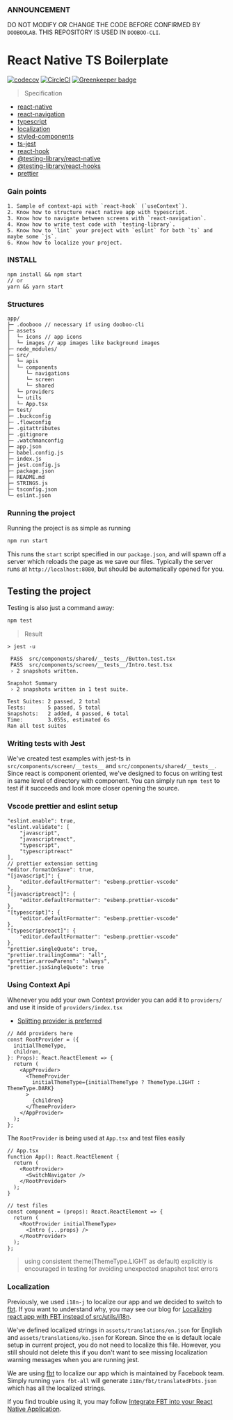 ### ANNOUNCEMENT

DO NOT MODIFY OR CHANGE THE CODE BEFORE CONFIRMED BY `DOOBOOLAB`. THIS REPOSITORY IS USED IN `DOOBOO-CLI`.

# React Native TS Boilerplate

[![codecov](https://codecov.io/gh/dooboolab/dooboo-native-ts/branch/master/graph/badge.svg)](https://codecov.io/gh/dooboolab/dooboo-native-ts)
[![CircleCI](https://circleci.com/gh/dooboolab/dooboo-native-ts.svg?style=svg)](https://circleci.com/gh/dooboolab/dooboo-native-ts) [![Greenkeeper badge](https://badges.greenkeeper.io/dooboolab/dooboo-native-ts.svg)](https://greenkeeper.io/)

> Specification

- [react-native](https://github.com/facebook/react-native)
- [react-navigation](https://github.com/react-navigation/react-navigation)
- [typescript](https://github.com/Microsoft/TypeScript)
- [localization](https://github.com/react-native-community/react-native-localize)
- [styled-components](https://github.com/styled-components/styled-components)
- [ts-jest](https://github.com/kulshekhar/ts-jest)
- [react-hook](https://reactjs.org/docs/hooks-intro.html)
- [@testing-library/react-native](https://github.com/testing-library/native-testing-library)
- [@testing-library/react-hooks](https://github.com/testing-library/react-hooks-testing-library)
- [prettier](https://prettier.io)

### Gain points

```
1. Sample of context-api with `react-hook` (`useContext`).
2. Know how to structure react native app with typescript.
3. Know how to navigate between screens with `react-navigation`.
4. Know how to write test code with `testing-library`.
5. Know how to `lint` your project with `eslint` for both `ts` and maybe some `js`.
6. Know how to localize your project.
```

### INSTALL

```
npm install && npm start
// or
yarn && yarn start
```

### Structures

```text
app/
├─ .doobooo // necessary if using dooboo-cli
├─ assets
│  └─ icons // app icons
│  └─ images // app images like background images
├─ node_modules/
├─ src/
│  └─ apis
│  └─ components
│     └─ navigations
│     └─ screen
│     └─ shared
│  └─ providers
│  └─ utils
│  └─ App.tsx
├─ test/
├─ .buckconfig
├─ .flowconfig
├─ .gitattributes
├─ .gitignore
├─ .watchmanconfig
├─ app.json
├─ babel.config.js
├─ index.js
├─ jest.config.js
├─ package.json
├─ README.md
├─ STRINGS.js
├─ tsconfig.json
└─ eslint.json
```

### Running the project

Running the project is as simple as running

```sh
npm run start
```

This runs the `start` script specified in our `package.json`, and will spawn off a server which reloads the page as we save our files.
Typically the server runs at `http://localhost:8080`, but should be automatically opened for you.

## Testing the project

Testing is also just a command away:

```sh
npm test
```

> Result

```
> jest -u

 PASS  src/components/shared/__tests__/Button.test.tsx
 PASS  src/components/screen/__tests__/Intro.test.tsx
 › 2 snapshots written.

Snapshot Summary
 › 2 snapshots written in 1 test suite.

Test Suites: 2 passed, 2 total
Tests:       5 passed, 5 total
Snapshots:   2 added, 4 passed, 6 total
Time:        3.055s, estimated 6s
Ran all test suites
```

### Writing tests with Jest

We've created test examples with jest-ts in `src/components/screen/__tests__` and `src/components/shared/__tests__`. Since react is component oriented, we've designed to focus on writing test in same level of directory with component. You can simply run `npm test` to test if it succeeds and look more closer opening the source.

### Vscode prettier and eslint setup

```
"eslint.enable": true,
"eslint.validate": [
    "javascript",
    "javascriptreact",
    "typescript",
    "typescriptreact"
],
// prettier extension setting
"editor.formatOnSave": true,
"[javascript]": {
    "editor.defaultFormatter": "esbenp.prettier-vscode"
},
"[javascriptreact]": {
    "editor.defaultFormatter": "esbenp.prettier-vscode"
},
"[typescript]": {
    "editor.defaultFormatter": "esbenp.prettier-vscode"
},
"[typescriptreact]": {
    "editor.defaultFormatter": "esbenp.prettier-vscode"
},
"prettier.singleQuote": true,
"prettier.trailingComma": "all",
"prettier.arrowParens": "always",
"prettier.jsxSingleQuote": true
```

### Using Context Api

Whenever you add your own Context provider you can add it to `providers/` and use it inside of `providers/index.tsx`

- [Splitting provider is preferred](https://github.com/facebook/react/issues/15156#issuecomment-474590693)

```tsx
// Add providers here
const RootProvider = ({
  initialThemeType,
  children,
}: Props): React.ReactElement => {
  return (
    <AppProvider>
      <ThemeProvider
        initialThemeType={initialThemeType ? ThemeType.LIGHT : ThemeType.DARK}
      >
        {children}
      </ThemeProvider>
    </AppProvider>
  );
};
```

The `RootProvider` is being used at `App.tsx` and test files easily

```tsx
// App.tsx
function App(): React.ReactElement {
  return (
    <RootProvider>
      <SwitchNavigator />
    </RootProvider>
  );
}
```

```tsx
// test files
const component = (props): React.ReactElement => {
  return (
    <RootProvider initialThemeType>
      <Intro {...props} />
    </RootProvider>
  );
};
```

> using consistent theme(ThemeType.LIGHT as default) explicitly is encouraged in testing for avoiding unexpected snapshot test errors

### Localization

Previously, we used `i18n-j` to localize our app and we decided to switch to [fbt](https://github.com/facebook/fbt). If you want to understand why, you may see our blog for [Localizing react app with FBT instead of  src/utils/i18n](https://medium.com/dooboolab/localizing-react-app-with-fbt-instead-of-i18n-90822e0cb373).

We've defined localized strings in `assets/translations/en.json` for English and `assets/translations/ko.json` for Korean. Since the `en` is default locale setup in current project, you do not need to localize this file. However, you still should not delete this if you don't want to see missing localization warning messages when you are running jest.

We are using [fbt](https://github.com/facebook/fbt) to localize our app which is maintained by Facebook team. Simply running `yarn fbt-all` will generate `i18n/fbt/translatedFbts.json` which has all the localized strings.

If you find trouble using it, you may follow [Integrate FBT into your React Native Application](https://medium.com/translate-your-react-native-application-with/integrate-fbt-into-your-react-native-application-2bac420e8e0c).

